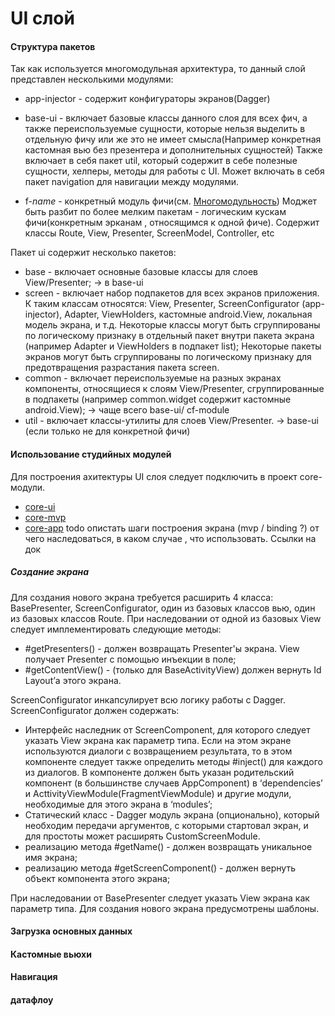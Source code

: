 # UI слой
#### Структура пакетов

Так как используется многомодульная архитектура, то данный слой представлен несколькими модулями:
* app-injector - содержит конфигураторы экранов(Dagger)

* base-ui - включает базовые классы данного слоя для всех фич, а также переиспользуемые сущности,
которые нельзя выделить в отдельную фичу или же это не имеет смысла(Например конкретная кастомная вью без презентера и дополнительных сущностей)
Также включает в себя пакет util, который содержит в себе полезные сущности, хелперы, методы для работы с UI.
Может включать в себя пакет navigation для навигации между модулями.

* f-*name* - конкретный модуль фичи(см. [Многомодульность](arch.md))
Моджет быть разбит по более мелким пакетам - логическим кускам фичи(конкретным эрканам , относящимся к одной фиче).
Содержит классы Route, View, Presenter, ScreenModel, Controller, etc

Пакет ui содержит несколько пакетов:
* base - включает основные базовые классы для слоев View/Presenter; -> в base-ui
* screen - включает набор подпакетов для всех экранов приложения. К таким классам относятся: View, Presenter, ScreenConfigurator (app-injector), Adapter, ViewHolders, кастомные android.View, локальная модель экрана, и т.д. Некоторые классы могут быть сгруппированы по логическому признаку в отдельный пакет внутри пакета экрана (например Adapter и ViewHolders в подпакет list);
Некоторые пакеты экранов могут быть сгруппированы по логическому признаку для предотвращения разрастания пакета screen.
* common - включает переиспользуемые на разных экранах компоненты, относящиеся к слоям View/Presenter, сгруппированные в подпакеты (например common.widget содержит каcтомные android.View); -> чаще всего base-ui/ cf-module
* util - включает классы-утилиты для слоев View/Presenter. -> base-ui (если только не для конкретной фичи)


#### Иcпользование студийных модулей
Для построения ахитектуры UI слоя следует подключить в проект core-модули.
* [core-ui](../core-ui/README.md)
* [core-mvp](../core-mvp/README.md)
* [core-app](../core-app/README.md)
todo опистать шаги построения экрана (mvp / binding ?)
от чего наследоваться, в каком случае ,
что использовать. Ссылки на док

##### Создание экрана
Для создания нового экрана требуется расширить 4 класса: BasePresenter, ScreenConfigurator,
один из базовых классов вью, один из базовых классов Route.
При наследовании от одной из базовых View следует имплементировать следующие методы:
* #getPresenters() - должен возвращать Presenter'ы экрана. View получает Presenter с помощью инъекции в поле;
* #getContentView() - (только для BaseActivityView) должен вернуть Id Layout’а этого экрана.

ScreenConfigurator инкапсулирует всю логику работы с Dagger.
ScreenConfigurator должен содержать:
* Интерфейс наследник от ScreenComponent,
для которого следует указать View экрана как параметр типа.
Если на этом экране используются диалоги с возвращением результата,
то в этом компоненте следует также определить методы #inject() для каждого из диалогов.
В компоненте должен быть указан родительский компонент
(в большинстве случаев AppComponent) в ‘dependencies’ и
ActtivityViewModule(FragmentViewModule) и другие модули,
необходимые для этого экрана в ‘modules’;
* Статический класс - Dagger модуль экрана (опционально),
который необходим передачи аргументов, с которыми стартовал экран,
и для простоты может расширять CustomScreenModule.
* реализацию метода #getName() - должен возвращать уникальное имя экрана;
* реализацию метода #getScreenComponent() - должен вернуть объект компонента этого экрана;

При наследовании от BasePresenter следует указать View экрана как параметр типа.
Для создания нового экрана предусмотрены шаблоны.


#### Загрузка основных данных
#### Кастомные вьюхи
#### Навигация
#### датафлоу

